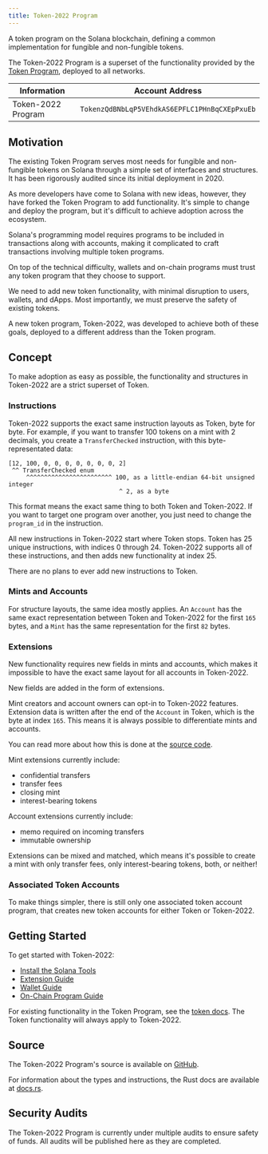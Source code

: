 ```yaml
---
title: Token-2022 Program
---
```


A token program on the Solana blockchain, defining a common implementation for
fungible and non-fungible tokens.

The Token-2022 Program is a superset of the functionality provided by the
[Token Program](token.mdx), deployed to all networks.

| Information | Account Address |
| --- | --- |
| Token-2022 Program | `TokenzQdBNbLqP5VEhdkAS6EPFLC1PHnBqCXEpPxuEb` |

## Motivation

The existing Token Program serves most needs for fungible and non-fungible tokens
on Solana through a simple set of interfaces and structures. It has been rigorously
audited since its initial deployment in 2020.

As more developers have come to Solana with new ideas, however, they have forked the
Token Program to add functionality. It's simple to change and deploy the program,
but it's difficult to achieve adoption across the ecosystem.

Solana's programming model requires programs to be included in transactions
along with accounts, making it complicated to craft transactions involving
multiple token programs.

On top of the technical difficulty, wallets and on-chain programs must trust any
token program that they choose to support.

We need to add new token functionality, with minimal disruption to users, wallets,
and dApps. Most importantly, we must preserve the safety of existing tokens.

A new token program, Token-2022, was developed to achieve both of these goals,
deployed to a different address than the Token program.

## Concept

To make adoption as easy as possible, the functionality and structures in
Token-2022 are a strict superset of Token.

### Instructions

Token-2022 supports the exact same instruction layouts as Token, byte for
byte. For example, if you want to transfer 100 tokens on a mint with 2 decimals,
you create a `TransferChecked` instruction, with this byte-representated data:

```
[12, 100, 0, 0, 0, 0, 0, 0, 0, 2]
 ^^ TransferChecked enum
     ^^^^^^^^^^^^^^^^^^^^^^^^ 100, as a little-endian 64-bit unsigned integer
                               ^ 2, as a byte
```

This format means the exact same thing to both Token and Token-2022. If you want
to target one program over another, you just need to change the `program_id` in
the instruction.

All new instructions in Token-2022 start where Token stops. Token has 25 unique
instructions, with indices 0 through 24. Token-2022 supports all of these
instructions, and then adds new functionality at index 25.

There are no plans to ever add new instructions to Token.

### Mints and Accounts

For structure layouts, the same idea mostly applies. An `Account` has the same
exact representation between Token and Token-2022 for the first `165` bytes, and
a `Mint` has the same representation for the first `82` bytes.

### Extensions

New functionality requires new fields in mints and accounts, which
makes it impossible to have the exact same layout for all accounts in Token-2022.

New fields are added in the form of extensions.

Mint creators and account owners can opt-in to Token-2022 features. Extension data
is written after the end of the `Account` in Token, which is the byte at index
`165`.  This means it is always possible to differentiate mints and accounts.

You can read more about how this is done at the
[source code](https://github.com/solana-labs/solana-program-library/blob/master/token/program-2022/src/extension/mod.rs).

Mint extensions currently include:

* confidential transfers
* transfer fees
* closing mint
* interest-bearing tokens

Account extensions currently include:

* memo required on incoming transfers
* immutable ownership

Extensions can be mixed and matched, which means it's possible to create a mint
with only transfer fees, only interest-bearing tokens, both, or neither!

### Associated Token Accounts

To make things simpler, there is still only one associated token account
program, that creates new token accounts for either Token or Token-2022.

## Getting Started

To get started with Token-2022:

- [Install the Solana Tools](https://docs.solana.com/cli/install-solana-cli-tools)
- [Extension Guide](token-2022/extensions.md)
- [Wallet Guide](token-2022/wallet.md)
- [On-Chain Program Guide](token-2022/onchain.md)

For existing functionality in the Token Program, see the [token docs](token.mdx).
The Token functionality will always apply to Token-2022.

## Source

The Token-2022 Program's source is available on
[GitHub](https://github.com/solana-labs/solana-program-library/tree/master/token/program-2022).

For information about the types and instructions, the Rust docs are available at
[docs.rs](https://docs.rs/spl-token-2022/latest/spl_token_2022/).

## Security Audits

The Token-2022 Program is currently under multiple audits to ensure safety of
funds. All audits will be published here as they are completed.
